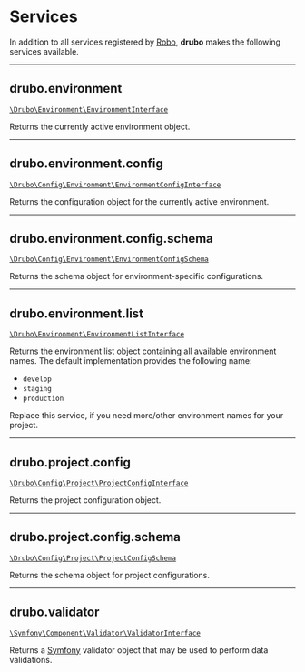 # Services

In addition to all services registered by [Robo][robo], **drubo** makes the 
following services available.

---

## drubo.environment

[```\Drubo\Environment\EnvironmentInterface```][code.environmentinterface]

Returns the currently active environment object.

---

## drubo.environment.config

[```\Drubo\Config\Environment\EnvironmentConfigInterface```][code.environmentconfiginterface]

Returns the configuration object for the currently active environment.

---

## drubo.environment.config.schema

[```\Drubo\Config\Environment\EnvironmentConfigSchema```][code.environmentconfigschema]

Returns the schema object for environment-specific configurations.

---

## drubo.environment.list

[```\Drubo\Environment\EnvironmentListInterface```][code.environmentlistinterface]

Returns the environment list object containing all available environment names. 
The default implementation provides the following name:

* ```develop```
* ```staging```
* ```production```

Replace this service, if you need more/other environment names for your project.

---

## drubo.project.config

[```\Drubo\Config\Project\ProjectConfigInterface```][code.projectconfiginterface]

Returns the project configuration object.

---

## drubo.project.config.schema

[```\Drubo\Config\Project\ProjectConfigSchema```][code.projectconfigschema]

Returns the schema object for project configurations.

---

## drubo.validator

[```\Symfony\Component\Validator\ValidatorInterface```][code.validatorinterace] 

Returns a [Symfony][symfony] validator object that may be used to perform data 
validations.

[code.environmentconfiginterface]: ../src/Config/Environment/EnvironmentConfigInterface.php
[code.environmentconfigschema]: ../src/Config/Environment/EnvironmentConfigSchema.php
[code.environmentinterface]: ../src/Environment/EnvironmentInterface.php
[code.environmentlistinterface]: ../src/Environment/EnvironmentListInterface.php
[code.projectconfiginterface]: ../src/ConfigProject/ProjectConfigInterface.php
[code.projectconfigschema]: ../src/ConfigProject/ProjectConfigSchema.php
[code.validatorinterace]: https://github.com/symfony/validator/blob/master/Validator/ValidatorInterface.php
[robo]: http://robo.li/
[symfony]: https://symfony.com/
